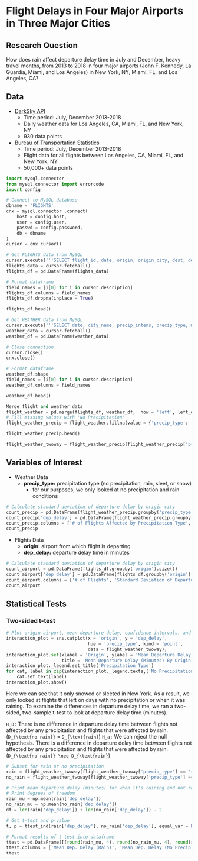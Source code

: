 # Flight Delays in Four Major Airports in Three Major Cities

## Research Question

How does rain affect departure delay time in July and December, heavy travel months, from 2013 to 2018 in four major airports (John F. Kennedy, La Guardia, Miami, and Los Angeles) in New York, NY, Miami, FL, and Los Angeles, CA?

## Data
* [DarkSky API](https://darksky.net/dev)
    * Time period: July, December 2013-2018
    * Daily weather data for Los Angeles, CA, Miami, FL, and New York, NY
    * 930 data points
* [Bureau of Transportation Statistics](https://transtats.bts.gov/DL_SelectFields.asp?Table_ID=236&DB_Short_Name=On-Time)
    * Time period: July, December 2013-2018
    * Flight data for all flights between Los Angeles, CA, Miami, FL, and New York, NY
    * 50,000+ data points

```python
import mysql.connector
from mysql.connector import errorcode
import config

# Connect to MySQL database
dbname = 'FLIGHTS'
cnx = mysql.connector .connect(
    host = config.host,
    user = config.user,
    passwd = config.password,
    db = dbname
)
cursor = cnx.cursor()

# Get FLIGHTS data from MySQL
cursor.execute('''SELECT flight_id, date, origin, origin_city, dest, dest_city, dep_delay, arr_delay FROM FLIGHTS.FLIGHTS''')
flights_data = cursor.fetchall()
flights_df = pd.DataFrame(flights_data)

# Format dataframe
field_names = [i[0] for i in cursor.description]
flights_df.columns = field_names
flights_df.dropna(inplace = True)

flights_df.head()
```

```python
# Get WEATHER data from MySQL
cursor.execute('''SELECT date, city_name, precip_intens, precip_type, max_temp, min_temp, visibility, wind_gust FROM FLIGHTS.WEATHER''')
weather_data = cursor.fetchall()
weather_df = pd.DataFrame(weather_data)

# Close connection
cursor.close()
cnx.close()

# Format dataframe
weather_df.shape
field_names = [i[0] for i in cursor.description]
weather_df.columns = field_names

weather_df.head()
```

```python
Merge flight and weather data
flight_weather = pd.merge(flights_df, weather_df,  how = 'left', left_on=['date','origin_city'], right_on = ['date','city_name'])
# Fill missing values with 'No Precipitation'
flight_weather_precip = flight_weather.fillna(value = {'precip_type': 'No Precipitation'})

flight_weather_precip.head()
```

```python
flight_weather_twoway = flight_weather_precip[flight_weather_precip['precip_type'].isin(['No Precipitation', 'rain'])]
```

## Variables of Interest
* Weather Data
    * **precip_type:** precipitation type (no precipitation, rain, sleet, or snow)
        * for our purposes, we only looked at no precipitation and rain conditions

```python
# Calculate standard deviation of departure delay by origin city
count_precip = pd.DataFrame(flight_weather_precip.groupby('precip_type').size())
count_precip['dep_delay'] = pd.DataFrame(flight_weather_precip.groupby('precip_type')['dep_delay'].std())
count_precip.columns = ['# of Flights Affected by Precipitation Type', 'Standard Deviation of Departure Delay (Minutes)']
count_precip
```

* Flights Data
    * **origin:** airport from which flight is departing
    * **dep_delay:** departure delay time in minutes

```python
# Calculate standard deviation of departure delay by origin city
count_airport = pd.DataFrame(flights_df.groupby('origin').size())
count_airport['dep_delay'] = pd.DataFrame(flights_df.groupby('origin')['dep_delay'].std())
count_airport.columns = ['# of Flights', 'Standard Deviation of Departure Delay (Minutes)']
count_airport
```

## Statistical Tests
### Two-sided t-test
```python
# Plot origin airport, mean departure delay, confidence intervals, and precipitation type
interaction_plot = sns.catplot(x = 'origin', y = 'dep_delay', 
                               hue = 'precip_type', kind = 'point',
                               data = flight_weather_twoway);
interaction_plot.set(xlabel = 'Origin', ylabel = 'Mean Departure Delay (Minutes)', 
                     title = 'Mean Departure Delay (Minutes) By Origin City and Precipitation Type')
interaction_plot._legend.set_title('Precipitation Type')
for cat, label in zip(interaction_plot._legend.texts,('No Precipitation', 'Rain')):
    cat.set_text(label)
interaction_plot.show()
```

Here we can see that it only snowed or sleeted in New York. As a result, we only looked at flights that left on days with no precipitation or when it was raining. To examine the differences in departure delay time, we ran a two-sided, two-sample t-test to look at departure delay time (minutes).

`H_0:` There is no difference in departure delay time between flights not affected by any precipitation and flights that were affected by rain. (`D_{\text{no rain}}` = `D_{\text{rain}`)
`H_a:` We can reject the null hypothesis. There is a difference in departure delay time between flights not affected by any precipitation and flights that were affected by rain. (`D_{\text{no rain}} \neq D_{\text{rain}`)

```python
# Subset for rain or no precipitation
rain = flight_weather_twoway[flight_weather_twoway['precip_type'] == 'rain']
no_rain = flight_weather_twoway[flight_weather_twoway['precip_type'] == 'No Precipitation']

# Print mean departure delay (minutes) for when it's raining and not raining
# Print degrees of freedom
rain_mu = np.mean(rain['dep_delay'])
no_rain_mu = np.mean(no_rain['dep_delay'])
df = len(rain['dep_delay']) + len(no_rain['dep_delay']) - 2

# Get t-test and p-value
t, p = ttest_ind(rain['dep_delay'], no_rain['dep_delay'], equal_var = False)

# Format results of t-test into dataframe
ttest = pd.DataFrame([[round(rain_mu, 4), round(no_rain_mu, 4), round(rain_mu, 4) - round(no_rain_mu, 4), df, round(t, 4), p]], )
ttest.columns = ['Mean Dep. Delay (Rain)', 'Mean Dep. Delay (No Precip.)', 'Mean Diff.', 'Degrees of Freedom', 't-statistic', 'p-value']
ttest
```

